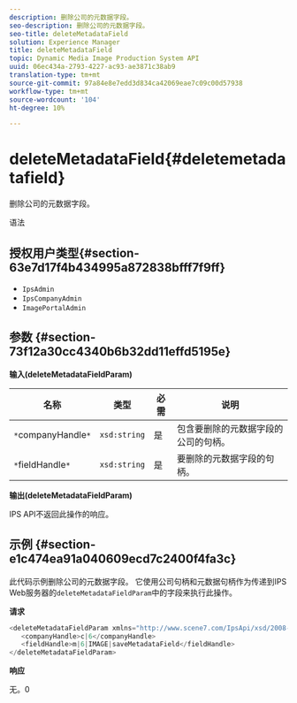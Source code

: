 ```yaml
---
description: 删除公司的元数据字段。
seo-description: 删除公司的元数据字段。
seo-title: deleteMetadataField
solution: Experience Manager
title: deleteMetadataField
topic: Dynamic Media Image Production System API
uuid: 06ec434a-2793-4227-ac93-ae3871c38ab9
translation-type: tm+mt
source-git-commit: 97a84e8e7edd3d834ca42069eae7c09c00d57938
workflow-type: tm+mt
source-wordcount: '104'
ht-degree: 10%

---
```



# deleteMetadataField{#deletemetadatafield}

删除公司的元数据字段。

语法

## 授权用户类型{#section-63e7d17f4b434995a872838bfff7f9ff}

* `IpsAdmin`
* `IpsCompanyAdmin`
* `ImagePortalAdmin`

## 参数 {#section-73f12a30cc4340b6b32dd11effd5195e}

**输入(deleteMetadataFieldParam)**

| 名称 | 类型 | 必需 | 说明 |
|---|---|---|---|
| `*`companyHandle`*` | `xsd:string` | 是 | 包含要删除的元数据字段的公司的句柄。 |
| `*`fieldHandle`*` | `xsd:string` | 是 | 要删除的元数据字段的句柄。 |

**输出(deleteMetadataFieldParam)**

IPS API不返回此操作的响应。

## 示例 {#section-e1c474ea91a040609ecd7c2400f4fa3c}

此代码示例删除公司的元数据字段。 它使用公司句柄和元数据句柄作为传递到IPS Web服务器的`deleteMetadataFieldParam`中的字段来执行此操作。

**请求**

```java
<deleteMetadataFieldParam xmlns="http://www.scene7.com/IpsApi/xsd/2008-01-15">
   <companyHandle>c|6</companyHandle>
   <fieldHandle>m|6|IMAGE|saveMetadataField</fieldHandle>
</deleteMetadataFieldParam>
```

**响应**

无。0
